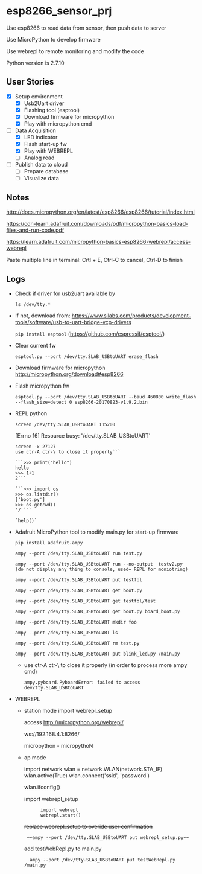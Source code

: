 # esp8266_sensor_prj

Use esp8266 to read data from sensor, then push data to server

Use MicroPython to develop firmware

Use webrepl to remote monitoring and modify the code

Python version is 2.7.10


## User Stories

* [x] Setup environment
	* [x] Usb2Uart driver
	* [x] Flashing tool (esptool)
	* [x] Download firmware for micropython
	* [x] Play with micropython cmd

* [ ] Data Acquisition
	* [x] LED indicator
	* [x] Flash start-up fw
	* [x] Play with WEBREPL
	* [ ] Analog read

* [ ] Publish data to cloud
	* [ ] Prepare database
	* [ ] Visualize data

## Notes
http://docs.micropython.org/en/latest/esp8266/esp8266/tutorial/index.html

https://cdn-learn.adafruit.com/downloads/pdf/micropython-basics-load-files-and-run-code.pdf

https://learn.adafruit.com/micropython-basics-esp8266-webrepl/access-webrepl

Paste multiple line in terminal: Crtl + E,  Ctrl-C to cancel, Ctrl-D to finish

## Logs
* Check if driver for usb2uart available by

	`ls /dev/tty.*`

* If not, download from: https://www.silabs.com/products/development-tools/software/usb-to-uart-bridge-vcp-drivers

	`pip install esptool`	(https://github.com/espressif/esptool/)

* Clear current fw

	`esptool.py --port /dev/tty.SLAB_USBtoUART erase_flash`

* Download firmware for micropython http://micropython.org/download#esp8266

* Flash micropython fw

	`esptool.py --port /dev/tty.SLAB_USBtoUART --baud 460800 write_flash --flash_size=detect 0 esp8266-20170823-v1.9.2.bin`

* REPL python

	`screen /dev/tty.SLAB_USBtoUART 115200`

	[Errno 16] Resource busy: '/dev/tty.SLAB_USBtoUART'

	```lsof | grep UART
	screen -x 27127
	use ctr-A ctr-\ to close it properly```

	```>>> print("hello")
	hello
	>>> 1+1
	2```

	```>>> import os
	>>> os.listdir()
	['boot.py']
	>>> os.getcwd()
	'/'```

	`help()`

* Adafruit MicroPython tool to modify main.py for start-up firmware

	`pip install adafruit-ampy`

	`ampy --port /dev/tty.SLAB_USBtoUART run test.py`

	`ampy --port /dev/tty.SLAB_USBtoUART run --no-output  testv2.py 	(do not display any thing to console, used= REPL for moniotring)`

	`ampy --port /dev/tty.SLAB_USBtoUART put testfol`

	`ampy --port /dev/tty.SLAB_USBtoUART get boot.py`

	`ampy --port /dev/tty.SLAB_USBtoUART get testfol/test`

	`ampy --port /dev/tty.SLAB_USBtoUART get boot.py board_boot.py`

	`ampy --port /dev/tty.SLAB_USBtoUART mkdir foo`

	`ampy --port /dev/tty.SLAB_USBtoUART ls`

	`ampy --port /dev/tty.SLAB_USBtoUART rm test.py`

	`ampy --port /dev/tty.SLAB_USBtoUART put blink_led.py /main.py`

	* use ctr-A ctr-\ to close it properly (in order to process more ampy cmd)

		`ampy.pyboard.PyboardError: failed to access dev/tty.SLAB_USBtoUART`

* WEBREPL
	* station mode
		import webrepl_setup

		access http://micropython.org/webrepl/

		ws://192.168.4.1:8266/

		micropython - micropythoN

	* ap mode

		import network
		wlan = network.WLAN(network.STA_IF)
		wlan.active(True)
		wlan.connect('ssid', 'password')

		wlan.ifconfig()

		import webrepl_setup

				import webrepl
				webrepl.start()

		~~replace webrepl_setup to overide user confirmation~~

		   ~~ampy --port /dev/tty.SLAB_USBtoUART put webrepl_setup.py~~

		add testWebRepl.py to main.py

			ampy --port /dev/tty.SLAB_USBtoUART put testWebRepl.py /main.py


